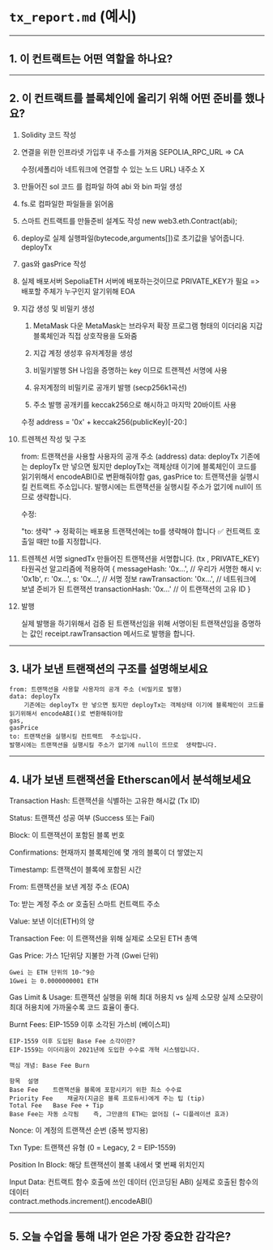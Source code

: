 # `tx_report.md` (예시)

---

## 1. 이 컨트랙트는 어떤 역할을 하나요?




---

## 2. 이 컨트랙트를 블록체인에 올리기 위해 어떤 준비를 했나요?

1. Solidity 코드 작성

2. 연결을 위한 인프라넷 가입후 내 주소를 가져옴 SEPOLIA_RPC_URL => CA

    수정(세폴리아 네트워크에 연결할 수 있는 노드 URL) 내주소 X

3. 만들어진 sol 코드 를 컴파일 하여 abi 와 bin 파일 생성

4. fs.로 컴파일한 파일들을 읽어옴 

5. 스마트 컨트랙트를 만들준비 설계도 작성 new web3.eth.Contract(abi);

6. deploy로 실제 실행파일(bytecode,arguments[])로 초기값을 넣어줍니다. deployTx

7. gas와 gasPrice 작성

8. 실제 배포서버 SepoliaETH 서버에 배포하는것이므로 PRIVATE_KEY가 필요
    => 배포할 주체가 누구인지 알기위해 EOA  

9. 지갑 생성 및 비밀키 생성
    1. MetaMask 다운 
        MetaMask는 브라우저 확장 프로그램 형태의 이더리움 지갑 블록체인과 직접 상호작용을 도와줌

    2. 지갑 계정 생성후 유저계정을 생성
    3. 비밀키발행 SH
        나임을 증명하는 key 이므로 트랜젝션 서명에 사용
    4. 유저계정의 비밀키로 공개키 발행 (secp256k1곡선) 
    5. 주소 발행 공개키를 keccak256으로 해시하고 마지막 20바이트 사용 

    수정
        address = '0x' + keccak256(publicKey)[-20:]

10. 트렌젝션 작성 및 구조

    from: 트랜잭션을 사용할 사용자의 공개 주소 (address)
    data: deployTx 
        기존에는 deployTx 만 넣으면 됬지만 deployTx는 객체상태 이기에 블록체인이 코드를 읽기위해서 encodeABI()로 변환해줘야함
    gas,
    gasPrice
    to: 트랜잭션을 실행시킬 컨트랙트  주소입니다. 
    발행시에는 트랜잭션을 실행시킬 주소가 없기에 null이 뜨므로  생략합니다. 

    수정:

    "to: 생략" → 정확히는 배포용 트랜잭션에는 to를 생략해야 합니다 ✅
    컨트랙트 호출일 때만 to를 지정합니다.

11. 트렌젝션 서명 signedTx
    만들어진 트랜잭션을 서명합니다. (tx , PRIVATE_KEY)
    타원곡선 알고리즘에 적용하여
    {
        messageHash: '0x...',            // 우리가 서명한 해시
        v: '0x1b', r: '0x...', s: '0x...', // 서명 정보
        rawTransaction: '0x...',         // 네트워크에 보낼 준비가 된 트랜잭션
        transactionHash: '0x...'         // 이 트랜잭션의 고유 ID
    }   

12. 발행 

    실제 발행을 하기위해서 검증 된 트랜잭선임을 위해 서명이된 트랜잭션임을 증명하는 값인 
    receipt.rawTransaction 메서드로 발행을 합니다.
 
---

## 3. 내가 보낸 트랜잭션의 구조를 설명해보세요


    from: 트랜잭션을 사용할 사용자의 공개 주소 (비밀키로 발행)
    data: deployTx 
        기존에는 deployTx 만 넣으면 됬지만 deployTx는 객체상태 이기에 블록체인이 코드를 읽기위해서 encodeABI()로 변환해줘야함
    gas,
    gasPrice
    to: 트랜잭션을 실행시킬 컨트랙트  주소입니다. 
    발행시에는 트랜잭션을 실행시킬 주소가 없기에 null이 뜨므로  생략합니다. 

---

## 4. 내가 보낸 트랜잭션을 Etherscan에서 분석해보세요

Transaction Hash: 트랜잭션을 식별하는 고유한 해시값 (Tx ID)

Status: 트랜잭션 성공 여부 (Success 또는 Fail)

Block: 이 트랜잭션이 포함된 블록 번호

Confirmations: 현재까지 블록체인에 몇 개의 블록이 더 쌓였는지

Timestamp: 트랜잭션이 블록에 포함된 시간

From: 트랜잭션을 보낸 계정 주소 (EOA)

To: 받는 계정 주소 or 호출된 스마트 컨트랙트 주소

Value: 보낸 이더(ETH)의 양

Transaction Fee: 이 트랜잭션을 위해 실제로 소모된 ETH 총액

Gas Price: 가스 1단위당 지불한 가격 (Gwei 단위)

    Gwei 는 ETH 단위의 10-^9승 
    1Gwei 는 0.0000000001 ETH

Gas Limit & Usage: 트랜잭션 실행을 위해 최대 허용치 vs 실제 소모량
    실제 소모량이 최대 허용치에 가까울수록 코드 효율이 좋다.

Burnt Fees: EIP-1559 이후 소각된 가스비 (베이스피)

    EIP-1559 이후 도입된 Base Fee 소각이란?
    EIP-1559는 이더리움이 2021년에 도입한 수수료 개혁 시스템입니다.

    핵심 개념: Base Fee Burn

    항목	설명
    Base Fee	트랜잭션을 블록에 포함시키기 위한 최소 수수료
    Priority Fee	채굴자(지금은 블록 프로듀서)에게 주는 팁 (tip)
    Total Fee	Base Fee + Tip
    Base Fee는 자동 소각됨	즉, 그만큼의 ETH는 없어짐 (→ 디플레이션 효과)

Nonce: 이 계정의 트랜잭션 순번 (중복 방지용)

Txn Type: 트랜잭션 유형 (0 = Legacy, 2 = EIP-1559)

Position In Block: 해당 트랜잭션이 블록 내에서 몇 번째 위치인지

Input Data: 컨트랙트 함수 호출에 쓰인 데이터 (인코딩된 ABI)
    실제로 호출된 함수의 데이터  
    contract.methods.increment().encodeABI()

---

## 5. 오늘 수업을 통해 내가 얻은 가장 중요한 감각은?

